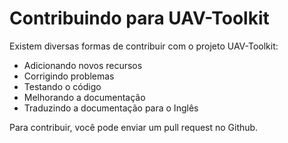 # Contribuindo para UAV-Toolkit

Existem diversas formas de contribuir com o projeto UAV-Toolkit:

* Adicionando novos recursos
* Corrigindo problemas
* Testando o código
* Melhorando a documentação
* Traduzindo a documentação para o Inglês

Para contribuir, você pode enviar um pull request no Github. 
